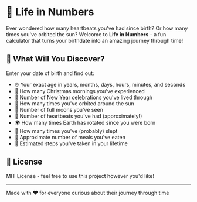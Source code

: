 # 🎂 Life in Numbers

Ever wondered how many heartbeats you've had since birth? Or how many times you've orbited the sun? Welcome to **Life in Numbers** - a fun calculator that turns your birthdate into an amazing journey through time!

## 🌟 What Will You Discover?

Enter your date of birth and find out:
- ⏰ Your exact age in years, months, days, hours, minutes, and seconds
- 🎄 How many Christmas mornings you've experienced
- 🎊 Number of New Year celebrations you've lived through
- 💫 How many times you've orbited around the sun
- 🌙 Number of full moons you've seen
- 💝 Number of heartbeats you've had (approximately!)
- 🌍 How many times Earth has rotated since you were born
- 🛌 How many times you've (probably) slept
- 🥪 Approximate number of meals you've eaten
- 🚶 Estimated steps you've taken in your lifetime

## 📝 License

MIT License - feel free to use this project however you'd like!

---
Made with ❤️ for everyone curious about their journey through time
